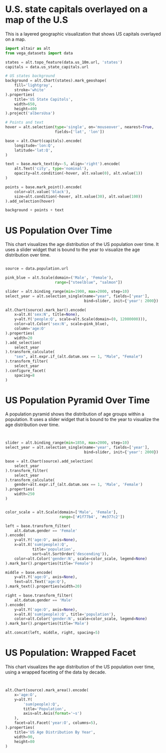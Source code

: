 # U.S. state capitals overlayed on a map of the U.S

This is a layered geographic visualization that shows US capitals overlayed on a map.




```python
import altair as alt
from vega_datasets import data

states = alt.topo_feature(data.us_10m.url, 'states')
capitals = data.us_state_capitals.url

# US states background
background = alt.Chart(states).mark_geoshape(
    fill='lightgray',
    stroke='white'
).properties(
    title='US State Capitols',
    width=650,
    height=400
).project('albersUsa')

# Points and text
hover = alt.selection(type='single', on='mouseover', nearest=True,
                      fields=['lat', 'lon'])

base = alt.Chart(capitals).encode(
    longitude='lon:Q',
    latitude='lat:Q',
)

text = base.mark_text(dy=-5, align='right').encode(
    alt.Text('city', type='nominal'),
    opacity=alt.condition(~hover, alt.value(0), alt.value(1))
)

points = base.mark_point().encode(
    color=alt.value('black'),
    size=alt.condition(~hover, alt.value(30), alt.value(100))
).add_selection(hover)

background + points + text
```





<div id="altair-viz-cd552a5ce4b44782ab89592f5111726a"></div>
<script type="text/javascript">
  (function(spec, embedOpt){
    let outputDiv = document.currentScript.previousElementSibling;
    if (outputDiv.id !== "altair-viz-cd552a5ce4b44782ab89592f5111726a") {
      outputDiv = document.getElementById("altair-viz-cd552a5ce4b44782ab89592f5111726a");
    }
    const paths = {
      "vega": "https://cdn.jsdelivr.net/npm//vega@5?noext",
      "vega-lib": "https://cdn.jsdelivr.net/npm//vega-lib?noext",
      "vega-lite": "https://cdn.jsdelivr.net/npm//vega-lite@4.8.1?noext",
      "vega-embed": "https://cdn.jsdelivr.net/npm//vega-embed@6?noext",
    };

    function loadScript(lib) {
      return new Promise(function(resolve, reject) {
        var s = document.createElement('script');
        s.src = paths[lib];
        s.async = true;
        s.onload = () => resolve(paths[lib]);
        s.onerror = () => reject(`Error loading script: ${paths[lib]}`);
        document.getElementsByTagName("head")[0].appendChild(s);
      });
    }

    function showError(err) {
      outputDiv.innerHTML = `<div class="error" style="color:red;">${err}</div>`;
      throw err;
    }

    function displayChart(vegaEmbed) {
      vegaEmbed(outputDiv, spec, embedOpt)
        .catch(err => showError(`Javascript Error: ${err.message}<br>This usually means there's a typo in your chart specification. See the javascript console for the full traceback.`));
    }

    if(typeof define === "function" && define.amd) {
      requirejs.config({paths});
      require(["vega-embed"], displayChart, err => showError(`Error loading script: ${err.message}`));
    } else if (typeof vegaEmbed === "function") {
      displayChart(vegaEmbed);
    } else {
      loadScript("vega")
        .then(() => loadScript("vega-lite"))
        .then(() => loadScript("vega-embed"))
        .catch(showError)
        .then(() => displayChart(vegaEmbed));
    }
  })({"config": {"view": {"continuousWidth": 400, "continuousHeight": 300}}, "layer": [{"data": {"url": "https://cdn.jsdelivr.net/npm/vega-datasets@v1.29.0/data/us-10m.json", "format": {"feature": "states", "type": "topojson"}}, "mark": {"type": "geoshape", "fill": "lightgray", "stroke": "white"}, "height": 400, "projection": {"type": "albersUsa"}, "title": "US State Capitols", "width": 650}, {"data": {"url": "https://cdn.jsdelivr.net/npm/vega-datasets@v1.29.0/data/us-state-capitals.json"}, "mark": "point", "encoding": {"color": {"value": "black"}, "latitude": {"field": "lat", "type": "quantitative"}, "longitude": {"field": "lon", "type": "quantitative"}, "size": {"condition": {"value": 30, "selection": {"not": "selector004"}}, "value": 100}}, "selection": {"selector004": {"type": "single", "on": "mouseover", "nearest": true, "fields": ["lat", "lon"]}}}, {"data": {"url": "https://cdn.jsdelivr.net/npm/vega-datasets@v1.29.0/data/us-state-capitals.json"}, "mark": {"type": "text", "align": "right", "dy": -5}, "encoding": {"latitude": {"field": "lat", "type": "quantitative"}, "longitude": {"field": "lon", "type": "quantitative"}, "opacity": {"condition": {"value": 0, "selection": {"not": "selector004"}}, "value": 1}, "text": {"type": "nominal", "field": "city"}}}], "$schema": "https://vega.github.io/schema/vega-lite/v4.8.1.json"}, {"mode": "vega-lite"});
</script>



# US Population Over Time
This chart visualizes the age distribution of the US population over time. 
It uses a slider widget that is
bound to the year to visualize the age distribution over time.


```python

source = data.population.url

pink_blue = alt.Scale(domain=('Male', 'Female'),
                      range=["steelblue", "salmon"])

slider = alt.binding_range(min=1900, max=2000, step=10)
select_year = alt.selection_single(name="year", fields=['year'],
                                   bind=slider, init={'year': 2000})

alt.Chart(source).mark_bar().encode(
    x=alt.X('sex:N', title=None),
    y=alt.Y('people:Q', scale=alt.Scale(domain=(0, 12000000))),
    color=alt.Color('sex:N', scale=pink_blue),
    column='age:O'
).properties(
    width=20
).add_selection(
    select_year
).transform_calculate(
    "sex", alt.expr.if_(alt.datum.sex == 1, "Male", "Female")
).transform_filter(
    select_year
).configure_facet(
    spacing=8
)
```





<div id="altair-viz-0915138d4f7c4543989f1e7e281cb859"></div>
<script type="text/javascript">
  (function(spec, embedOpt){
    let outputDiv = document.currentScript.previousElementSibling;
    if (outputDiv.id !== "altair-viz-0915138d4f7c4543989f1e7e281cb859") {
      outputDiv = document.getElementById("altair-viz-0915138d4f7c4543989f1e7e281cb859");
    }
    const paths = {
      "vega": "https://cdn.jsdelivr.net/npm//vega@5?noext",
      "vega-lib": "https://cdn.jsdelivr.net/npm//vega-lib?noext",
      "vega-lite": "https://cdn.jsdelivr.net/npm//vega-lite@4.8.1?noext",
      "vega-embed": "https://cdn.jsdelivr.net/npm//vega-embed@6?noext",
    };

    function loadScript(lib) {
      return new Promise(function(resolve, reject) {
        var s = document.createElement('script');
        s.src = paths[lib];
        s.async = true;
        s.onload = () => resolve(paths[lib]);
        s.onerror = () => reject(`Error loading script: ${paths[lib]}`);
        document.getElementsByTagName("head")[0].appendChild(s);
      });
    }

    function showError(err) {
      outputDiv.innerHTML = `<div class="error" style="color:red;">${err}</div>`;
      throw err;
    }

    function displayChart(vegaEmbed) {
      vegaEmbed(outputDiv, spec, embedOpt)
        .catch(err => showError(`Javascript Error: ${err.message}<br>This usually means there's a typo in your chart specification. See the javascript console for the full traceback.`));
    }

    if(typeof define === "function" && define.amd) {
      requirejs.config({paths});
      require(["vega-embed"], displayChart, err => showError(`Error loading script: ${err.message}`));
    } else if (typeof vegaEmbed === "function") {
      displayChart(vegaEmbed);
    } else {
      loadScript("vega")
        .then(() => loadScript("vega-lite"))
        .then(() => loadScript("vega-embed"))
        .catch(showError)
        .then(() => displayChart(vegaEmbed));
    }
  })({"config": {"view": {"continuousWidth": 400, "continuousHeight": 300}, "facet": {"spacing": 8}}, "data": {"url": "https://cdn.jsdelivr.net/npm/vega-datasets@v1.29.0/data/population.json"}, "mark": "bar", "encoding": {"color": {"type": "nominal", "field": "sex", "scale": {"domain": ["Male", "Female"], "range": ["steelblue", "salmon"]}}, "column": {"type": "ordinal", "field": "age"}, "x": {"type": "nominal", "field": "sex", "title": null}, "y": {"type": "quantitative", "field": "people", "scale": {"domain": [0, 12000000]}}}, "selection": {"year": {"type": "single", "fields": ["year"], "bind": {"input": "range", "max": 2000, "min": 1900, "step": 10}, "init": {"year": 2000}}}, "transform": [{"calculate": "if((datum.sex === 1),'Male','Female')", "as": "sex"}, {"filter": {"selection": "year"}}], "width": 20, "$schema": "https://vega.github.io/schema/vega-lite/v4.8.1.json"}, {"mode": "vega-lite"});
</script>



# US Population Pyramid Over Time
A population pyramid shows the distribution of age groups within a population. It uses a slider widget that is 
bound to the year to visualize the age distribution over time.


```python


slider = alt.binding_range(min=1850, max=2000, step=10)
select_year = alt.selection_single(name='year', fields=['year'],
                                   bind=slider, init={'year': 2000})

base = alt.Chart(source).add_selection(
    select_year
).transform_filter(
    select_year
).transform_calculate(
    gender=alt.expr.if_(alt.datum.sex == 1, 'Male', 'Female')
).properties(
    width=250
)


color_scale = alt.Scale(domain=['Male', 'Female'],
                        range=['#1f77b4', '#e377c2'])

left = base.transform_filter(
    alt.datum.gender == 'Female'
).encode(
    y=alt.Y('age:O', axis=None),
    x=alt.X('sum(people):Q',
            title='population',
            sort=alt.SortOrder('descending')),
    color=alt.Color('gender:N', scale=color_scale, legend=None)
).mark_bar().properties(title='Female')

middle = base.encode(
    y=alt.Y('age:O', axis=None),
    text=alt.Text('age:Q'),
).mark_text().properties(width=20)

right = base.transform_filter(
    alt.datum.gender == 'Male'
).encode(
    y=alt.Y('age:O', axis=None),
    x=alt.X('sum(people):Q', title='population'),
    color=alt.Color('gender:N', scale=color_scale, legend=None)
).mark_bar().properties(title='Male')

alt.concat(left, middle, right, spacing=5)

```





<div id="altair-viz-8795ee90a6594f6aa14bf6f8fff1d909"></div>
<script type="text/javascript">
  (function(spec, embedOpt){
    let outputDiv = document.currentScript.previousElementSibling;
    if (outputDiv.id !== "altair-viz-8795ee90a6594f6aa14bf6f8fff1d909") {
      outputDiv = document.getElementById("altair-viz-8795ee90a6594f6aa14bf6f8fff1d909");
    }
    const paths = {
      "vega": "https://cdn.jsdelivr.net/npm//vega@5?noext",
      "vega-lib": "https://cdn.jsdelivr.net/npm//vega-lib?noext",
      "vega-lite": "https://cdn.jsdelivr.net/npm//vega-lite@4.8.1?noext",
      "vega-embed": "https://cdn.jsdelivr.net/npm//vega-embed@6?noext",
    };

    function loadScript(lib) {
      return new Promise(function(resolve, reject) {
        var s = document.createElement('script');
        s.src = paths[lib];
        s.async = true;
        s.onload = () => resolve(paths[lib]);
        s.onerror = () => reject(`Error loading script: ${paths[lib]}`);
        document.getElementsByTagName("head")[0].appendChild(s);
      });
    }

    function showError(err) {
      outputDiv.innerHTML = `<div class="error" style="color:red;">${err}</div>`;
      throw err;
    }

    function displayChart(vegaEmbed) {
      vegaEmbed(outputDiv, spec, embedOpt)
        .catch(err => showError(`Javascript Error: ${err.message}<br>This usually means there's a typo in your chart specification. See the javascript console for the full traceback.`));
    }

    if(typeof define === "function" && define.amd) {
      requirejs.config({paths});
      require(["vega-embed"], displayChart, err => showError(`Error loading script: ${err.message}`));
    } else if (typeof vegaEmbed === "function") {
      displayChart(vegaEmbed);
    } else {
      loadScript("vega")
        .then(() => loadScript("vega-lite"))
        .then(() => loadScript("vega-embed"))
        .catch(showError)
        .then(() => displayChart(vegaEmbed));
    }
  })({"config": {"view": {"continuousWidth": 400, "continuousHeight": 300}}, "concat": [{"mark": "bar", "encoding": {"color": {"type": "nominal", "field": "gender", "legend": null, "scale": {"domain": ["Male", "Female"], "range": ["#1f77b4", "#e377c2"]}}, "x": {"type": "quantitative", "aggregate": "sum", "field": "people", "sort": "descending", "title": "population"}, "y": {"type": "ordinal", "axis": null, "field": "age"}}, "selection": {"year": {"type": "single", "fields": ["year"], "bind": {"input": "range", "max": 2000, "min": 1850, "step": 10}, "init": {"year": 2000}}}, "title": "Female", "transform": [{"filter": {"selection": "year"}}, {"calculate": "if((datum.sex === 1),'Male','Female')", "as": "gender"}, {"filter": "(datum.gender === 'Female')"}], "width": 250}, {"mark": "text", "encoding": {"text": {"type": "quantitative", "field": "age"}, "y": {"type": "ordinal", "axis": null, "field": "age"}}, "selection": {"year": {"type": "single", "fields": ["year"], "bind": {"input": "range", "max": 2000, "min": 1850, "step": 10}, "init": {"year": 2000}}}, "transform": [{"filter": {"selection": "year"}}, {"calculate": "if((datum.sex === 1),'Male','Female')", "as": "gender"}], "width": 20}, {"mark": "bar", "encoding": {"color": {"type": "nominal", "field": "gender", "legend": null, "scale": {"domain": ["Male", "Female"], "range": ["#1f77b4", "#e377c2"]}}, "x": {"type": "quantitative", "aggregate": "sum", "field": "people", "title": "population"}, "y": {"type": "ordinal", "axis": null, "field": "age"}}, "selection": {"year": {"type": "single", "fields": ["year"], "bind": {"input": "range", "max": 2000, "min": 1850, "step": 10}, "init": {"year": 2000}}}, "title": "Male", "transform": [{"filter": {"selection": "year"}}, {"calculate": "if((datum.sex === 1),'Male','Female')", "as": "gender"}, {"filter": "(datum.gender === 'Male')"}], "width": 250}], "data": {"url": "https://cdn.jsdelivr.net/npm/vega-datasets@v1.29.0/data/population.json"}, "spacing": 5, "$schema": "https://vega.github.io/schema/vega-lite/v4.8.1.json"}, {"mode": "vega-lite"});
</script>



# US Population: Wrapped Facet
This chart visualizes the age distribution of the 
US population over time, using a wrapped faceting of the data by decade.




```python


alt.Chart(source).mark_area().encode(
    x='age:O',
    y=alt.Y(
        'sum(people):Q',
        title='Population',
        axis=alt.Axis(format='~s')
    ),
    facet=alt.Facet('year:O', columns=5),
).properties(
    title='US Age Distribution By Year',
    width=90,
    height=80
)
```





<div id="altair-viz-18fa05404b0647439113eaa3b237b5b7"></div>
<script type="text/javascript">
  (function(spec, embedOpt){
    let outputDiv = document.currentScript.previousElementSibling;
    if (outputDiv.id !== "altair-viz-18fa05404b0647439113eaa3b237b5b7") {
      outputDiv = document.getElementById("altair-viz-18fa05404b0647439113eaa3b237b5b7");
    }
    const paths = {
      "vega": "https://cdn.jsdelivr.net/npm//vega@5?noext",
      "vega-lib": "https://cdn.jsdelivr.net/npm//vega-lib?noext",
      "vega-lite": "https://cdn.jsdelivr.net/npm//vega-lite@4.8.1?noext",
      "vega-embed": "https://cdn.jsdelivr.net/npm//vega-embed@6?noext",
    };

    function loadScript(lib) {
      return new Promise(function(resolve, reject) {
        var s = document.createElement('script');
        s.src = paths[lib];
        s.async = true;
        s.onload = () => resolve(paths[lib]);
        s.onerror = () => reject(`Error loading script: ${paths[lib]}`);
        document.getElementsByTagName("head")[0].appendChild(s);
      });
    }

    function showError(err) {
      outputDiv.innerHTML = `<div class="error" style="color:red;">${err}</div>`;
      throw err;
    }

    function displayChart(vegaEmbed) {
      vegaEmbed(outputDiv, spec, embedOpt)
        .catch(err => showError(`Javascript Error: ${err.message}<br>This usually means there's a typo in your chart specification. See the javascript console for the full traceback.`));
    }

    if(typeof define === "function" && define.amd) {
      requirejs.config({paths});
      require(["vega-embed"], displayChart, err => showError(`Error loading script: ${err.message}`));
    } else if (typeof vegaEmbed === "function") {
      displayChart(vegaEmbed);
    } else {
      loadScript("vega")
        .then(() => loadScript("vega-lite"))
        .then(() => loadScript("vega-embed"))
        .catch(showError)
        .then(() => displayChart(vegaEmbed));
    }
  })({"config": {"view": {"continuousWidth": 400, "continuousHeight": 300}}, "data": {"url": "https://cdn.jsdelivr.net/npm/vega-datasets@v1.29.0/data/population.json"}, "mark": "area", "encoding": {"facet": {"type": "ordinal", "columns": 5, "field": "year"}, "x": {"type": "ordinal", "field": "age"}, "y": {"type": "quantitative", "aggregate": "sum", "axis": {"format": "~s"}, "field": "people", "title": "Population"}}, "height": 80, "title": "US Age Distribution By Year", "width": 90, "$schema": "https://vega.github.io/schema/vega-lite/v4.8.1.json"}, {"mode": "vega-lite"});
</script>


